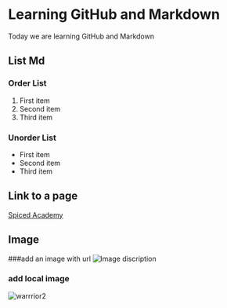 # Learning GitHub and Markdown
Today we are learning GitHub and Markdown

## List Md 
### Order List
1. First item
2. Second item
3. Third item

### Unorder List
- First item
- Second item
- Third item

## Link to a page
[Spiced Academy](https://www.spiced-academy.com)

## Image

###add an image with url
![Image discription](https://www.ekhartyoga.com/media/images/articles/content/Warrior-2-yoga-pose-Virabhadrasana-II-Ekhart-Yoga.jpg)

### add local image
![warrrior2](./warrior2.jpg)
